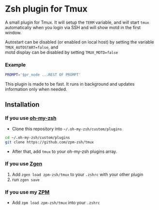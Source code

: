 # Zsh plugin for Tmux

A small plugin for Tmux. It will setup the `TERM` variable, and will start `tmux` automaticaliy
when you login via SSH and will show motd in the first window.

Autostart can be disabled (or enabled on local host) by setting the variable `TMUX_AUTOSTART=false`, and  
motd display can be disabled by setting `TMUX_MOTD=false`

### Example

```sh
PROMPT='$pr_node ...REST OF PROMPT'
```

This plugin is made to be fast. It runs in background and updates information only when needed.

## Installation

### If you use [oh-my-zsh](https://github.com/robbyrussell/oh-my-zsh)

* Clone this repository into `~/.oh-my-zsh/custom/plugins`
```sh
cd ~/.oh-my-zsh/custom/plugins
git clone https://github.com/zpm-zsh/tmux
```
* After that, add `tmux` to your oh-my-zsh plugins array.

### If you use [Zgen](https://github.com/tarjoilija/zgen)

1. Add `zgen load zpm-zsh/tmux` to your `.zshrc` with your other plugin
2. run `zgen save`

### If you use my [ZPM](https://github.com/zpm-zsh/zpm)

* Add `zpm load zpm-zsh/tmux` into your `.zshrc`

